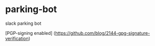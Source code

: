# parking-bot
slack parking bot

[PGP-signing enabled] (https://github.com/blog/2144-gpg-signature-verification)
